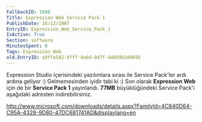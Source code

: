 ```yaml
---
FallbackID: 1888
Title: Expression Web Service Pack 1
PublishDate: 16/12/2007
EntryID: Expression_Web_Service_Pack_1
IsActive: True
Section: software
MinutesSpent: 0
Tags: Expression Web
old.EntryID: a9ffe582-9fff-4e6d-9d7f-446b9b3d4695
---
```

Expression Studio içerisindeki yazılımlara sırası ile Service Pack'ler
ardı ardına geliyor :) Gelmemesinden iyidir tabi ki :) Son olarak
**Expression Web** için de bir **Service Pack 1** yayınlandı. **77MB**
büyüklüğündeki Service Pack'i aşağıdaki adresten indirebilirsiniz.

<http://www.microsoft.com/downloads/details.aspx?FamilyId=4C840D64-C95A-4328-9D80-47DC681741AD&displaylang=en>



